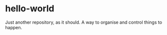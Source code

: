 # hello-world
Just another repository, as it should.
A way to organise and control things to happen.
